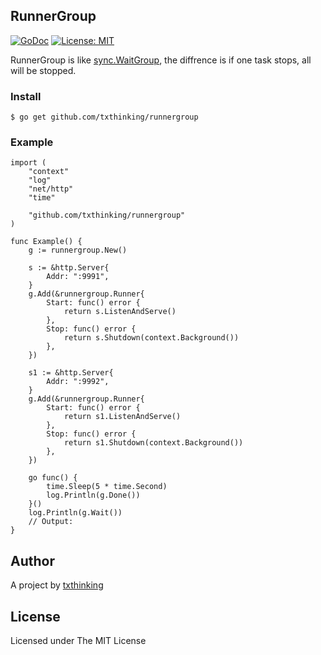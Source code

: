 ## RunnerGroup

[![GoDoc](https://img.shields.io/badge/Go-Doc-blue.svg)](https://godoc.org/github.com/txthinking/runnergroup)
[![License: MIT](https://img.shields.io/badge/License-MIT-yellow.svg)](https://github.com/txthinking/runnergroup/blob/master/LICENSE)

RunnerGroup is like [sync.WaitGroup](https://pkg.go.dev/sync?tab=doc#WaitGroup), the diffrence is if one task stops, all will be stopped.

### Install

    $ go get github.com/txthinking/runnergroup

### Example

```
import (
	"context"
	"log"
	"net/http"
	"time"

	"github.com/txthinking/runnergroup"
)

func Example() {
	g := runnergroup.New()

	s := &http.Server{
		Addr: ":9991",
	}
	g.Add(&runnergroup.Runner{
		Start: func() error {
			return s.ListenAndServe()
		},
		Stop: func() error {
			return s.Shutdown(context.Background())
		},
	})

	s1 := &http.Server{
		Addr: ":9992",
	}
	g.Add(&runnergroup.Runner{
		Start: func() error {
			return s1.ListenAndServe()
		},
		Stop: func() error {
			return s1.Shutdown(context.Background())
		},
	})

	go func() {
		time.Sleep(5 * time.Second)
		log.Println(g.Done())
	}()
	log.Println(g.Wait())
	// Output:
}

```

## Author

A project by [txthinking](https://www.txthinking.com)

## License

Licensed under The MIT License
